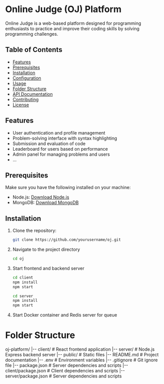 # Online Judge (OJ) Platform

Online Judge is a web-based platform designed for programming enthusiasts to practice and improve their coding skills by solving programming challenges.

## Table of Contents

- [Features](#features)
- [Prerequisites](#prerequisites)
- [Installation](#installation)
- [Configuration](#configuration)
- [Usage](#usage)
- [Folder Structure](#folder-structure)
- [API Documentation](#api-documentation)
- [Contributing](#contributing)
- [License](#license)

## Features

- User authentication and profile management
- Problem-solving interface with syntax highlighting
- Submission and evaluation of code
- Leaderboard for users based on performance
- Admin panel for managing problems and users
- ...

## Prerequisites

Make sure you have the following installed on your machine:

- Node.js: [Download Node.js](https://nodejs.org/)
- MongoDB: [Download MongoDB](https://www.mongodb.com/try/download/community)

## Installation

1. Clone the repository:

   ```bash
   git clone https://github.com/yourusername/oj.git

2. Navigate to the project directory
    ```bash
    cd oj

3. Start frontend and backend server
    ``` bash
    cd client
    npm install
    npm start

    cd server
    npm install
    npm start
4. Start Docker container and Redis server for queue

# Folder Structure 
oj-platform/
|-- client/              # React frontend application
|-- server/              # Node.js Express backend server
|-- public/              # Static files
|-- README.md            # Project documentation
|-- .env                 # Environment variables
|-- .gitignore           # Git ignore file
|-- package.json         # Server dependencies and scripts
|-- client/package.json  # Client dependencies and scripts
|-- server/package.json  # Server dependencies and scripts
